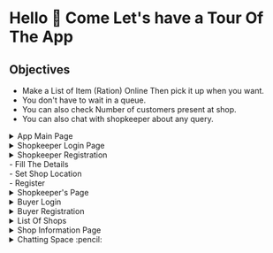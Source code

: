 # Hello :wave: Come Let's have a Tour Of The App

## Objectives 

- Make a List of Item (Ration) Online Then pick it up when you want.<br/>
- You don't have to wait in a queue.<br/>
- You can also check Number of customers present at shop.<br/>
- You can also chat with shopkeeper about any query.<br/>
<p>
<details close>
<summary> App Main Page </summary><br />
<img src="https://github.com/keshav2508/shop/blob/master/ScreenShots/MainPage.jpeg" width="250" height="450"/> <br />
</details>

<details close>
<summary> Shopkeeper Login Page </summary><br />
<img src="https://github.com/keshav2508/shop/blob/master/ScreenShots/ShopkeeperLogin.jpeg" width="250" height="450"/> <br />
</details>


<details close>
<summary> Shopkeeper Registration <br />
  - Fill The Details <br />
  - Set Shop Location <br />
  - Register <br />
</summary>

  <p float="center">
    <img src="https://github.com/keshav2508/shop/blob/master/ScreenShots/ShopRegisterDetails.jpeg" width="250" height="450"/>
    <img src="https://github.com/keshav2508/shop/blob/master/ScreenShots/ShopRegisterLocation.jpeg" width="250" height="450"/>
    <img src="https://github.com/keshav2508/shop/blob/master/ScreenShots/ShopRegister.jpeg" width="250" height="450"/>
  </p>
</details>


<details close>
<summary> Shopkeeper's Page </summary><br />
<img src="https://github.com/keshav2508/shop/blob/master/ScreenShots/ShopkeeperPage.jpeg" width="250" height="450"/> <br />
</details>

<details close>
<summary> Buyer Login  </summary><br />
<img src="https://github.com/keshav2508/shop/blob/master/ScreenShots/BuyerLogin.jpeg" width="250" height="450"/> <br />
</details>

<details close>
<summary> Buyer Registration </summary><br />
<img src="https://github.com/keshav2508/shop/blob/master/ScreenShots/BuyerRegister.jpeg" width="250" height="450"/> <br />
</details>



<details close>
<summary> List Of Shops </summary><br />
<p float="left">
  <img src="https://github.com/keshav2508/shop/blob/master/ScreenShots/ShopList.jpeg" width="250" height="450"/>
  <img src="https://github.com/keshav2508/shop/blob/master/ScreenShots/ShopList_2.jpeg" width="250" height="450"/>
</p>
</details>

<details close>
<summary> Shop Information Page </summary><br />
<img src="https://github.com/keshav2508/shop/blob/master/ScreenShots/ShopInfoBuyer.jpeg" width="250" height="450"/> <br />
</details>


<details close>
<summary> Chatting Space :pencil: </summary><br />
<img src="https://github.com/keshav2508/shop/blob/master/ScreenShots/ChatSpace.jpeg" width="250" height="450"/> <br />
</details>
</p>
